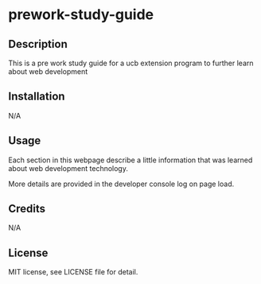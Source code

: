 # prework-study-guide

## Description

This is a pre work study guide for a ucb extension program to further learn about web development

## Installation

N/A

## Usage

Each section in this webpage describe a little information that was learned about web development technology.

More details are provided in the developer console log on page load.

## Credits

N/A

## License

MIT license, see LICENSE file for detail.